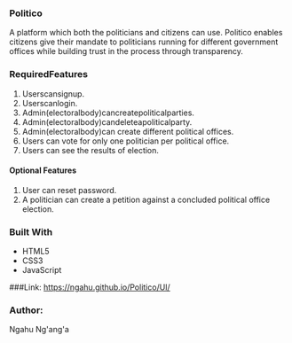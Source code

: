 ### Politico
A platform which both the politicians and citizens can use. Politico enables citizens give their mandate to politicians running for different government offices while building trust in the process through transparency.

### RequiredFeatures

1. Userscansignup.
2. Userscanlogin.
3. Admin(electoralbody)cancreatepoliticalparties.
4. Admin(electoralbody)candeleteapoliticalparty.
5. Admin(electoralbody)can create different political offices.
6. Users can vote for only one politician per political office.
7. Users can see the results of election. 

#### Optional Features

1. User can reset password.
2. A politician can create a petition against a concluded political office election.

### Built With

- HTML5
- CSS3
- JavaScript


###Link: https://ngahu.github.io/Politico/UI/


### Author:
Ngahu Ng'ang'a